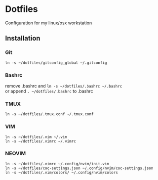 # Dotfiles
Configuration for my linux/osx workstation

## Installation
### Git
`ln -s ~/dotfiles/gitconfig_global ~/.gitconfig`
### Bashrc
remove .bashrc and
`ln -s ~/dotfiles/.bashrc ~/.bashrc`<br/>
or append `. ~/dotfiles/.bashrc` to .bashrc
### TMUX
`ln -s ~/dotfiles/.tmux.conf ~/.tmux.conf`
### VIM
`ln -s ~/dotfiles/.vim ~/.vim`<br/>
`ln -s ~/dotfiles/.vimrc ~/.vimrc`
### NEOVIM
`ln -s ~/dotfiles/.vimrc ~/.config/nvim/init.vim`<br/>
`ln -s ~/dotfiles/coc-settings.json ~/.config/nvim/coc-settings.json`<br/>
`ln -s ~/dotfiles/.vim/colors/ ~/.config/nvim/colors`<br/>

